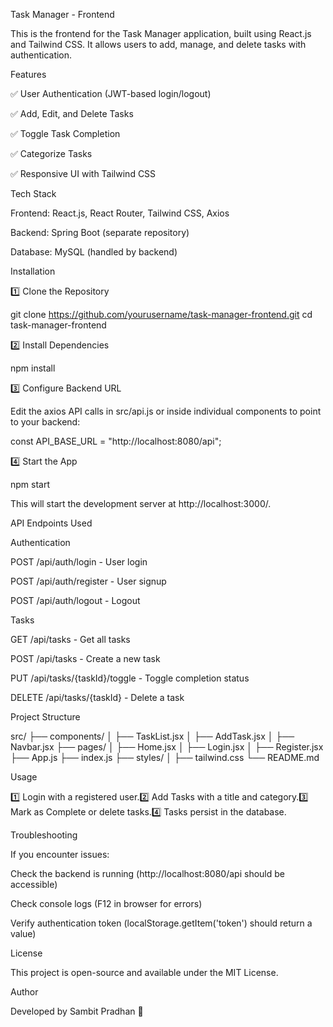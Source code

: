 Task Manager - Frontend

This is the frontend for the Task Manager application, built using React.js and Tailwind CSS. It allows users to add, manage, and delete tasks with authentication.

Features

✅ User Authentication (JWT-based login/logout)

✅ Add, Edit, and Delete Tasks

✅ Toggle Task Completion

✅ Categorize Tasks

✅ Responsive UI with Tailwind CSS

Tech Stack

Frontend: React.js, React Router, Tailwind CSS, Axios

Backend: Spring Boot (separate repository)

Database: MySQL (handled by backend)

Installation

1️⃣ Clone the Repository

git clone https://github.com/yourusername/task-manager-frontend.git
cd task-manager-frontend

2️⃣ Install Dependencies

npm install

3️⃣ Configure Backend URL

Edit the axios API calls in src/api.js or inside individual components to point to your backend:

const API_BASE_URL = "http://localhost:8080/api";

4️⃣ Start the App

npm start

This will start the development server at http://localhost:3000/.

API Endpoints Used

Authentication

POST /api/auth/login - User login

POST /api/auth/register - User signup

POST /api/auth/logout - Logout

Tasks

GET /api/tasks - Get all tasks

POST /api/tasks - Create a new task

PUT /api/tasks/{taskId}/toggle - Toggle completion status

DELETE /api/tasks/{taskId} - Delete a task

Project Structure

src/
├── components/
│   ├── TaskList.jsx
│   ├── AddTask.jsx
│   ├── Navbar.jsx
├── pages/
│   ├── Home.jsx
│   ├── Login.jsx
│   ├── Register.jsx
├── App.js
├── index.js
├── styles/
│   ├── tailwind.css
└── README.md

Usage

1️⃣ Login with a registered user.2️⃣ Add Tasks with a title and category.3️⃣ Mark as Complete or delete tasks.4️⃣ Tasks persist in the database.

Troubleshooting

If you encounter issues:

Check the backend is running (http://localhost:8080/api should be accessible)

Check console logs (F12 in browser for errors)

Verify authentication token (localStorage.getItem('token') should return a value)

License

This project is open-source and available under the MIT License.

Author

Developed by Sambit Pradhan 🚀
